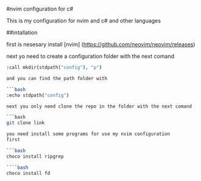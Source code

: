 #nvim configuration for c#

This is my configuration for nvim and c# and other languages 

##intallation

first is nesesary install [nvim]
(https://github.com/neovim/neovim/releases)

next yo need to create a configuration folder with the next comand

```bash
:call mkdir(stdpath("config"), "p")

and you can find the path folder with

```bash
:echo stdpath("config")

next you only need clone the repo in the folder with the next comand

```bash
git clone link

you need install some programs for use my nvim configuration
first 

```bash
choco install ripgrep

````bash 
choco install fd
